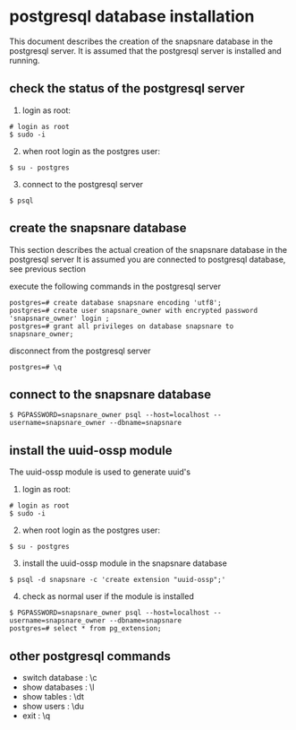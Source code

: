 postgresql database installation
=

This document describes the creation of the snapsnare database in the postgresql server.
It is assumed that the postgresql server is installed and running.

## check the status of the postgresql server

1. login as root:

```shell script
# login as root
$ sudo -i
```

2. when root login as the postgres user:

```shell script
$ su - postgres
```

3. connect to the postgresql server
```shell script
$ psql
```


## create the snapsnare database
This section describes the actual creation of the snapsnare database in the postgresql server
It is assumed you are connected to postgresql database, see previous section

execute the following commands in the postgresql server
```
postgres=# create database snapsnare encoding 'utf8';
postgres=# create user snapsnare_owner with encrypted password 'snapsnare_owner' login ;
postgres=# grant all privileges on database snapsnare to snapsnare_owner;
```

disconnect from the postgresql server
```shell script
postgres=# \q
```

## connect to the snapsnare database

```shell script
$ PGPASSWORD=snapsnare_owner psql --host=localhost --username=snapsnare_owner --dbname=snapsnare
```

## install the uuid-ossp module
The uuid-ossp module is used to generate uuid's

1. login as root:

```shell script
# login as root
$ sudo -i
```

2. when root login as the postgres user:

```shell script
$ su - postgres
```

3. install the uuid-ossp module in the snapsnare database
```shell script
$ psql -d snapsnare -c 'create extension "uuid-ossp";' 
```

4. check as normal user if the module is installed
```shell script
$ PGPASSWORD=snapsnare_owner psql --host=localhost --username=snapsnare_owner --dbname=snapsnare
postgres=# select * from pg_extension;
```

## other postgresql commands

* switch database : \c
* show databases  : \l
* show tables     : \dt
* show users      : \du
* exit            : \q
  

